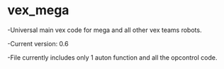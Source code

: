 # vex_mega
-Universal main vex code for mega and all other vex teams robots.

-Current version: 0.6

-File currently includes only 1 auton function and all the opcontrol code.

